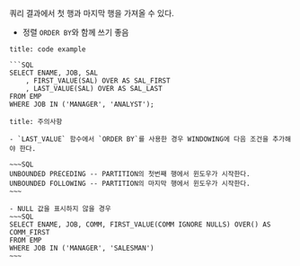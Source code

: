 쿼리 결과에서 첫 행과 마지막 행을 가져올 수 있다.

-   정렬 `ORDER BY`와 함께 쓰기 좋음

````
title: code example

```SQL
SELECT ENAME, JOB, SAL
	, FIRST_VALUE(SAL) OVER AS SAL_FIRST
	, LAST_VALUE(SAL) OVER AS SAL_LAST
FROM EMP
WHERE JOB IN ('MANAGER', 'ANALYST');

````

```ad-caution
title: 주의사항

- `LAST_VALUE` 함수에서 `ORDER BY`를 사용한 경우 WINDOWING에 다음 조건을 추가해야 한다.

~~~SQL
UNBOUNDED PRECEDING -- PARTITION의 첫번째 행에서 윈도우가 시작한다.
UNBOUNDED FOLLOWING -- PARTITION의 마지막 행에서 윈도우가 시작한다.
~~~

- NULL 값을 표시하지 않을 경우
~~~SQL
SELECT ENAME, JOB, COMM, FIRST_VALUE(COMM IGNORE NULLS) OVER() AS COMM_FIRST
FROM EMP
WHERE JOB IN ('MANAGER', 'SALESMAN')
~~~

```
